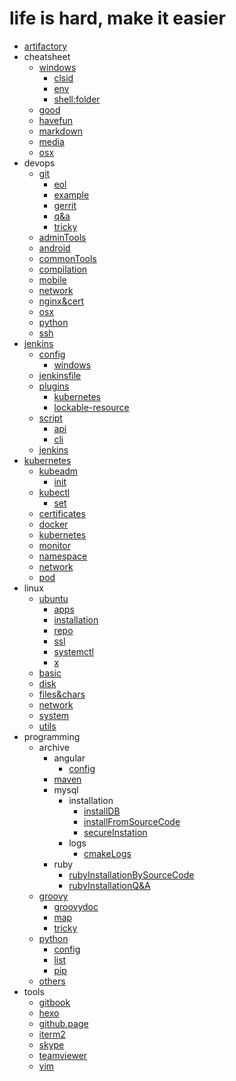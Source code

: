 # life is hard, make it easier

- [artifactory](artifactory/artifactory.md)
- cheatsheet
  - [windows](cheatsheet/windows/windows.md)
    * [clsid](cheatsheet/windows/clsid.md)
    * [env](cheatsheet/windows/env.md)
    * [shell:folder](cheatsheet/windows/shell:folder.md)
  * [good](cheatsheet/good.md)
  * [havefun](cheatsheet/havefun.md)
  * [markdown](cheatsheet/markdown.md)
  * [media](cheatsheet/media.md)
  * [osx](cheatsheet/osx.md)
- devops
  - [git](devops/git/git.md)
    * [eol](devops/git/eol.md)
    * [example](devops/git/example.md)
    * [gerrit](devops/git/gerrit.md)
    * [q&a](devops/git/q&a.md)
    * [tricky](devops/git/tricky.md)
  * [adminTools](devops/adminTools.md)
  * [android](devops/android.md)
  * [commonTools](devops/commonTools.md)
  * [compilation](devops/compilation.md)
  * [mobile](devops/mobile.md)
  * [network](devops/network.md)
  * [nginx&cert](devops/nginx&cert.md)
  * [osx](devops/osx.md)
  * [python](devops/python.md)
  * [ssh](devops/ssh.md)
- [jenkins](jenkins/jenkins.md)
  - [config](jenkins/config/config.md)
    * [windows](jenkins/config/windows.md)
  - [jenkinsfile](jenkins/jenkinsfile/jenkinsfile.md)
  - [plugins](jenkins/plugins/plugins.md)
    * [kubernetes](jenkins/plugins/kubernetes.md)
    * [lockable-resource](jenkins/plugins/lockable-resource.md)
  - [script](jenkins/script/script.md)
    * [api](jenkins/script/api.md)
    * [cli](jenkins/script/cli.md)
  * [jenkins](jenkins/jenkins.md)
- [kubernetes](kubernetes/kubernetes.md)
  - [kubeadm](kubernetes/kubeadm/kubeadm.md)
    * [init](kubernetes/kubeadm/init.md)
  - [kubectl](kubernetes/kubectl/kubectl.md)
    * [set](kubernetes/kubectl/set.md)
  * [certificates](kubernetes/certificates.md)
  * [docker](kubernetes/docker.md)
  * [kubernetes](kubernetes/kubernetes.md)
  * [monitor](kubernetes/monitor.md)
  * [namespace](kubernetes/namespace.md)
  * [network](kubernetes/network.md)
  * [pod](kubernetes/pod.md)
- linux
  - [ubuntu](linux/ubuntu/ubuntu.md)
    * [apps](linux/ubuntu/apps.md)
    * [installation](linux/ubuntu/installation.md)
    * [repo](linux/ubuntu/repo.md)
    * [ssl](linux/ubuntu/ssl.md)
    * [systemctl](linux/ubuntu/systemctl.md)
    * [x](linux/ubuntu/x.md)
  * [basic](linux/basic.md)
  * [disk](linux/disk.md)
  * [files&chars](linux/files&chars.md)
  * [network](linux/network.md)
  * [system](linux/system.md)
  * [utils](linux/utils.md)
- programming
  - archive
    - angular
      * [config](programming/archive/angular/config.md)
    - [maven](programming/archive/maven/README.md)
    - mysql
      - installation
        * [installDB](programming/archive/mysql/installation/installDB.md)
        * [installFromSourceCode](programming/archive/mysql/installation/installFromSourceCode.md)
        * [secureInstation](programming/archive/mysql/installation/secureInstation.md)
      - logs
        * [cmakeLogs](programming/archive/mysql/logs/cmakeLogs.md)
    - ruby
      * [rubyInstallationBySourceCode](programming/archive/ruby/rubyInstallationBySourceCode.md)
      * [rubyInstallationQ&A](programming/archive/ruby/rubyInstallationQ&A.md)
  - [groovy](programming/groovy/groovy.md)
    * [groovydoc](programming/groovy/groovydoc.md)
    * [map](programming/groovy/map.md)
    * [tricky](programming/groovy/tricky.md)
  - [python](programming/python/python.md)
    * [config](programming/python/config.md)
    * [list](programming/python/list.md)
    * [pip](programming/python/pip.md)
  * [others](programming/others.md)
- tools
  * [gitbook](tools/gitbook.md)
  * [hexo](tools/hexo.md)
  * [github.page](tools/github.page.md)
  * [iterm2](tools/iterm2.md)
  * [skype](tools/skype.md)
  * [teamviewer](tools/teamviewer.md)
  * [vim](tools/vim.md)
